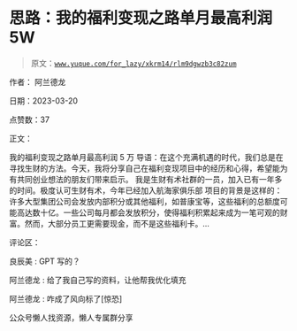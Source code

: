 # 思路：我的福利变现之路单月最高利润 5W

> 原文：[`www.yuque.com/for_lazy/xkrm14/rlm9dgwzb3c82zum`](https://www.yuque.com/for_lazy/xkrm14/rlm9dgwzb3c82zum)

作者： 阿兰德龙

日期：2023-03-20

点赞数：37

正文：

我的福利变现之路单月最高利润 5 万 导语：在这个充满机遇的时代，我们总是在寻找生财的方法。今天，我将分享自己在福利变现项目中的经历和心得，希望能为有共同创业想法的朋友们带来启示。 我是生财有术社群的一员，加入已有一年多的时间。极度认可生财有术，今年已经加入航海家俱乐部 项目的背景是这样的： 许多大型集团公司会发放内部积分或其他福利，如普康宝等，这些福利的总额度可能高达数十亿。一些公司每月都会发放积分，使得福利积累起来成为一笔可观的财富。然而，大部分员工更需要现金，而不是这些福利卡。...

评论区：

良辰美 : GPT 写的？

阿兰德龙 : 给了我自己写的资料，让他帮我优化填充

阿兰德龙 : 咋成了风向标了[惊恐]

公众号懒人找资源，懒人专属群分享

